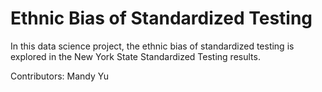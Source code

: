 # Ethnic Bias of Standardized Testing

In this data science project, the ethnic bias of standardized testing is explored in the New York State Standardized Testing results.

Contributors: Mandy Yu

